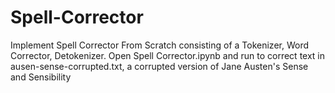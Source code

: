 # Spell-Corrector
Implement Spell Corrector From Scratch consisting of a Tokenizer, Word Corrector, Detokenizer. 
Open Spell Corrector.ipynb and run to correct text in ausen-sense-corrupted.txt, a corrupted version of Jane Austen's Sense and Sensibility
